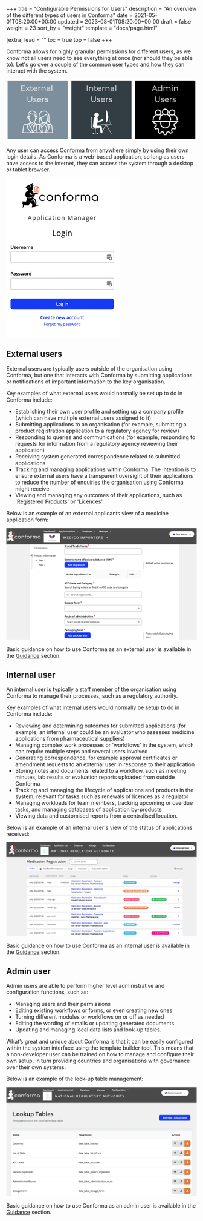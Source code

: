 +++
title = "Configurable Permissions for Users"
description = "An overview of the different types of users in Conforma"
date = 2021-05-01T08:20:00+00:00
updated = 2023-08-01T08:20:00+00:00
draft = false
weight = 23
sort_by = "weight"
template = "docs/page.html"

[extra]
lead = ""
toc = true
top = false
+++

Conforma allows for highly granular permissions for different users, as we know not all users need to see everything at once (nor should they be able to). Let's go over a couple of the common user types and how they can interact with the system.

![users](/docs/about/demo/users.png)

Any user can access Conforma from anywhere simply by using their own login details. As Conforma is a web-based application, so long as users have access to the internet, they can access the system through a desktop or tablet browser.

![login](/docs/about/demo/1.png)

## External users

External users are typically users outside of the organisation using Conforma, but one that interacts with Conforma by submitting applications or notifications of important information to the key organisation.

Key examples of what external users would normally be set up to do in Conforma include: 

* Establishing their own user profile and setting up a company profile (which can have multiple external users assigned to it)
* Submitting applications to an organisation (for example, submitting a product registration application to a regulatory agency for review)
* Responding to queries and communications (for example, responding to requests for information from a regulatory agency reviewing their application)
* Receiving system generated correspondence related to submitted applications
* Tracking and managing applications within Conforma. The intention is to ensure external users have a transparent oversight of their applications to reduce the number of enquiries the organisation using Conforma might receive
* Viewing and managing any outcomes of their applications, such as 'Registered Products' or 'Licences'.

Below is an example of an external applicants view of a medicine application form:

![externaluser](/docs/about/demo/exuser1.png)

Basic guidance on how to use Conforma as an external user is available in the [Guidance](https://docs.conforma.nz/docs/TutorialExternal/creatingextuser/) section.

## Internal user

An internal user is typically a staff member of the organisation using Conforma to manage their processes, such as a regulatory authority.

Key examples of what internal users would normally be setup to do in Conforma include: 

* Reviewing and determining outcomes for submitted applications (for example, an internal user could be an evaluator who assesses medicine applications from pharmaceutical suppliers)
* Managing complex work processes or 'workflows' in the system, which can require multiple steps and several users involved
* Generating correspondence, for example approval certificates or amendment requests to an external user in response to their application
* Storing notes and documents related to a workflow, such as meeting minutes, lab results or evaluation reports uploaded from outside Conforma
* Tracking and managing the lifecycle of applications and products in the system, relevant for tasks such as renewals of licences as a regulator
* Managing workloads for team members, tracking upcoming or overdue tasks, and managing databases of application by-products
* Viewing data and customised reports from a centralised location.

Below is an example of an internal user's view of the status of applications received:

![Internal User view](/docs/about/demo/IntUser.png)

Basic guidance on how to use Conforma as an internal user is available in the [Guidance](https://docs.conforma.nz/docs/TutorialInternal/loginintuser/) section.

## Admin user

Admin users are able to perform higher level administrative and configuration functions, such as:

* Managing users and their permissions
* Editing existing workflows or forms, or even creating new ones
* Turning different modules or workflows on or off as needed
* Editing the wording of emails or updating generated documents
* Updating and managing local data lists and look-up tables.

What’s great and unique about Conforma is that it can be easily configured within the system interface using the template builder tool. This means that a non-developer user can be trained on how to manage and configure their own setup, in turn providing countries and organisations with governance over their own systems.

Below is an example of the look-up table management:

![Admin User View](/docs/about/demo/lts.png)

Basic guidance on how to use Conforma as an admin user is available in the [Guidance](https://docs.conforma.nz/docs/Tutorialadmin/accessingdconforma/) section.
